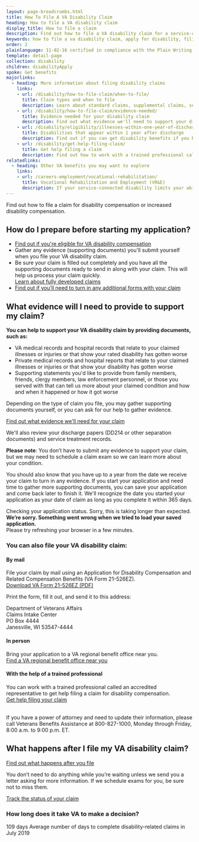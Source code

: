 ```yaml
---
layout: page-breadcrumbs.html
title: How To File A VA Disability Claim
heading: How to file a VA disability claim
display_title: How to file a claim
description: Find out how to file a VA disability claim for a service-connected disability online, by mail, in person, or with the help of a trained professional. Learn how to prepare to apply for VA disability, what documents you'll need, and how to get help filing your claim.
keywords: how to file a va disability claim, apply for disability, filing a va disability claim, file a va disability claim 
order: 2
plainlanguage: 11-02-16 certified in compliance with the Plain Writing Act
template: detail-page
collection: disability
children: disabilityApply
spoke: Get benefits
majorlinks:
  - heading: More information about filing disability claims
    links:
    - url: /disability/how-to-file-claim/when-to-file/
      title: Claim types and when to file
      description: Learn about standard claims, supplemental claims, secondary claims, and more.
    - url: /disability/how-to-file-claim/evidence-needed/
      title: Evidence needed for your disability claim
      description: Find out what evidence we'll need to support your disability claim.
    - url: /disability/eligibility/illnesses-within-one-year-of-discharge/
      title: Disabilities that appear within 1 year after discharge
      description: Find out if you can get disability benefits if you have signs of an illness within a year after being discharged from service.
    - url: /disability/get-help-filing-claim/
      title: Get help filing a claim
      description: Find out how to work with a trained professional called an accredited representative to file your claim.
relatedlinks:
  - heading: Other VA benefits you may want to explore
    links:
    - url: /careers-employment/vocational-rehabilitation/
      title: Vocational Rehabilitation and Employment (VR&E)
      description: If your service-connected disability limits your ability to work or prevents you from working, find out if you can get VR&E benefits and services—like help exploring employment options and getting more training if required.
---
```

<div itemscope itemtype ="http://schema.org/HowTo">
<div class="va-introtext" itemprop="description">

Find out how to file a claim for disability compensation or increased disability compensation. 

</div>

## How do I prepare before starting my application?

- [Find out if you're eligible for VA disability compensation](/disability/eligibility/) <br>
- Gather any evidence (supporting documents) you'll submit yourself when you file your VA disability claim.
- Be sure your claim is filled out completely and you have all the supporting documents ready to send in along with your claim. This will help us process your claim quickly. <br>
[Learn about fully developed claims](/disability/how-to-file-claim/evidence-needed/fully-developed-claims) <br>
- [Find out if you’ll need to turn in any additional forms with your claim](/disability/how-to-file-claim/additional-forms/) <br>


<h2 itemprop="name">What evidence will I need to provide to support my claim?</h2>

**You can help to support your VA disability claim by providing documents, such as:**

- VA medical records and hospital records that relate to your claimed illnesses or injuries or that show your rated disability has gotten worse
- Private medical records and hospital reports that relate to your claimed illnesses or injuries or that show your disability has gotten worse
- Supporting statements you'd like to provide from family members, friends, clergy members, law enforcement personnel, or those you served with that can tell us more about your claimed condition and how and when it happened or how it got worse

Depending on the type of claim you file, you may gather supporting documents yourself, or you can ask for our help to gather evidence. <br>

[Find out what evidence we'll need for your claim](/disability/how-to-file-claim/evidence-needed/)

We'll also review your discharge papers (DD214 or other separation documents) and service treatment records.

**Please note**: You don’t have to submit any evidence to support your claim, but we may need to schedule a claim exam so we can learn more about your condition.

You should also know that you have up to a year from the date we receive your claim to turn in any evidence. If you start your application and need time to gather more supporting documents, you can save your application and come back later to finish it. We'll recognize the date you started your application as your date of claim as long as you complete it within 365 days.


<div data-widget-type="disability-app-status" data-widget-timeout="20">
  <div class="loading-indicator-container">
    <div class="loading-indicator" role="progressbar" aria-valuetext="Checking your application status."></div>
    <span class="loading-indicator-message loading-indicator-message--normal">
      Checking your application status.
    </span>
    <span class="loading-indicator-message loading-indicator-message--slow vads-u-display--none" aria-hidden="true">
      Sorry, this is taking longer than expected.
    </span>
  </div>
  <span class="static-widget-content vads-u-display--none" aria-hidden="true"></span>
  <div class="usa-alert usa-alert-error sip-application-error vads-u-display--none" aria-hidden="true">
    <div class="usa-alert-body">
      <strong>We’re sorry. Something went wrong when we tried to load your saved application.</strong><br>Please try refreshing your browser in a few minutes.
    </div>
  </div>
</div>

<div itemprop="steps" itemscope itemtype ="http://schema.org/HowToSection">

<h3 itemprop="name">You can also file your VA disability claim:</h3>
<div itemprop="itemListElement">

#### By mail

File your claim by mail using an Application for Disability Compensation and Related Compensation Benefits (VA Form 21-526EZ). <br>[Download VA Form 21-526EZ (PDF)](https://www.vba.va.gov/pubs/forms/VBA-21-526EZ-ARE.pdf)

Print the form, fill it out, and send it to this address:

<p class="va-address-block">
Department of Veterans Affairs<br>
Claims Intake Center<br>
PO Box 4444<br>
Janesville, WI 53547-4444<br>
</p>

#### In person

Bring your application to a VA regional benefit office near you. <br>
[Find a VA regional benefit office near you](/find-locations/?facilityType=benefits)

#### With the help of a trained professional

You can work with a trained professional called an accredited representative to get help filing a claim for disability compensation. <br>
[Get help filing your claim](/disability/get-help-filing-claim/)

<br>
If you have a power of attorney and need to update their information, please call Veterans Benefits Assistance at 800-827-1000, Monday through Friday, 8:00 a.m. to 9:00 p.m. ET.


</div>
</div>

<div itemprop="steps" itemscope itemtype ="http://schema.org/HowToSection">

<h2 itemprop="name">What happens after I file my VA disability claim?</h2>
<div itemprop="itemListElement">

[Find out what happens after you file](/disability/after-you-file-claim/)

You don’t need to do anything while you’re waiting unless we send you a letter asking for more information. If we schedule exams for you, be sure not to miss them.

<a class="usa-button-primary" href="/track-claims">Track the status of your claim</a>

<span id="days-to-complete-claim"></span>
### How long does it take VA to make a decision?

<div class="card information" markdown="0">
<span class="number">109 days</span>
<span class="description">Average number of days to complete disability-related claims in July 2019</span>
</div>
</div>
</div>

<br>
